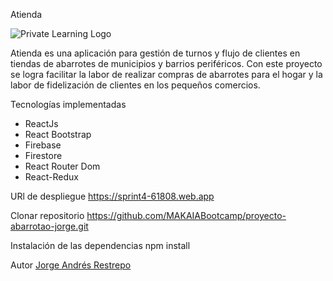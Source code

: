 Atienda

![Private Learning Logo](https://user-images.githubusercontent.com/92071796/208239118-cff980e3-b005-4823-aeb1-cc85eb1a2675.png)

Atienda es una aplicación para gestión de turnos y flujo de clientes en tiendas de abarrotes de municipios y barrios periféricos. Con este proyecto se logra facilitar la labor de realizar compras de abarrotes para el hogar y la labor de fidelización de clientes en los pequeños comercios.

Tecnologías implementadas
- ReactJs
- React Bootstrap
- Firebase
- Firestore
- React Router Dom
- React-Redux

URl de despliegue
https://sprint4-61808.web.app

Clonar repositorio
https://github.com/MAKAIABootcamp/proyecto-abarrotao-jorge.git

Instalación de las dependencias
npm install

Autor
[Jorge Andrés Restrepo](https://github.com/JorgeARA)
